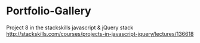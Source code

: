 # Portfolio-Gallery
Project 8 in the stackskills javascript &amp; jQuery stack http://stackskills.com/courses/projects-in-javascript-jquery/lectures/136618
